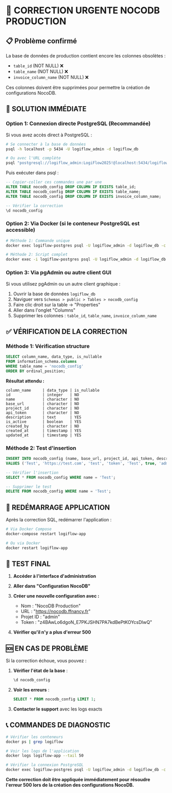 # 🚨 CORRECTION URGENTE NOCODB PRODUCTION

## 📋 Problème confirmé
La base de données de production contient encore les colonnes obsolètes :
- `table_id` (NOT NULL) ❌
- `table_name` (NOT NULL) ❌  
- `invoice_column_name` (NOT NULL) ❌

Ces colonnes doivent être supprimées pour permettre la création de configurations NocoDB.

## 🔧 SOLUTION IMMÉDIATE

### Option 1: Connexion directe PostgreSQL (Recommandée)
Si vous avez accès direct à PostgreSQL :

```bash
# Se connecter à la base de données
psql -h localhost -p 5434 -U logiflow_admin -d logiflow_db

# Ou avec l'URL complète
psql "postgresql://logiflow_admin:LogiFlow2025!@localhost:5434/logiflow_db"
```

Puis exécuter dans psql :
```sql
-- Copier-coller ces commandes une par une
ALTER TABLE nocodb_config DROP COLUMN IF EXISTS table_id;
ALTER TABLE nocodb_config DROP COLUMN IF EXISTS table_name;
ALTER TABLE nocodb_config DROP COLUMN IF EXISTS invoice_column_name;

-- Vérifier la correction
\d nocodb_config
```

### Option 2: Via Docker (si le conteneur PostgreSQL est accessible)
```bash
# Méthode 1: Commande unique
docker exec logiflow-postgres psql -U logiflow_admin -d logiflow_db -c "ALTER TABLE nocodb_config DROP COLUMN IF EXISTS table_id, DROP COLUMN IF EXISTS table_name, DROP COLUMN IF EXISTS invoice_column_name;"

# Méthode 2: Script complet
docker exec -i logiflow-postgres psql -U logiflow_admin -d logiflow_db < fix-nocodb-production-urgent.sql
```

### Option 3: Via pgAdmin ou autre client GUI
Si vous utilisez pgAdmin ou un autre client graphique :

1. Ouvrir la base de données `logiflow_db`
2. Naviguer vers `Schemas > public > Tables > nocodb_config`
3. Faire clic droit sur la table → "Properties"
4. Aller dans l'onglet "Columns"
5. Supprimer les colonnes : `table_id`, `table_name`, `invoice_column_name`

## ✅ VÉRIFICATION DE LA CORRECTION

### Méthode 1: Vérification structure
```sql
SELECT column_name, data_type, is_nullable 
FROM information_schema.columns 
WHERE table_name = 'nocodb_config' 
ORDER BY ordinal_position;
```

**Résultat attendu :**
```
column_name     | data_type | is_nullable
id              | integer   | NO
name            | character | NO
base_url        | character | NO
project_id      | character | NO
api_token       | character | NO
description     | text      | YES
is_active       | boolean   | YES
created_by      | character | NO
created_at      | timestamp | YES
updated_at      | timestamp | YES
```

### Méthode 2: Test d'insertion
```sql
INSERT INTO nocodb_config (name, base_url, project_id, api_token, description, is_active, created_by)
VALUES ('Test', 'https://test.com', 'test', 'token', 'Test', true, 'admin_local');

-- Vérifier l'insertion
SELECT * FROM nocodb_config WHERE name = 'Test';

-- Supprimer le test
DELETE FROM nocodb_config WHERE name = 'Test';
```

## 🔄 REDÉMARRAGE APPLICATION

Après la correction SQL, redémarrer l'application :

```bash
# Via Docker Compose
docker-compose restart logiflow-app

# Ou via Docker
docker restart logiflow-app
```

## 🧪 TEST FINAL

1. **Accéder à l'interface d'administration**
2. **Aller dans "Configuration NocoDB"**
3. **Créer une nouvelle configuration avec :**
   - Nom : "NocoDB Production"
   - URL : "https://nocodb.ffnancy.fr"
   - Projet ID : "admin"
   - Token : "z4BAwLo6dgoN_E7PKJSHN7PA7kdBePtKOYcsDlwQ"

4. **Vérifier qu'il n'y a plus d'erreur 500**

## 🆘 EN CAS DE PROBLÈME

Si la correction échoue, vous pouvez :

1. **Vérifier l'état de la base** :
   ```sql
   \d nocodb_config
   ```

2. **Voir les erreurs** :
   ```sql
   SELECT * FROM nocodb_config LIMIT 1;
   ```

3. **Contacter le support** avec les logs exacts

## 📞 COMMANDES DE DIAGNOSTIC

```bash
# Vérifier les conteneurs
docker ps | grep logiflow

# Voir les logs de l'application
docker logs logiflow-app --tail 50

# Vérifier la connexion PostgreSQL
docker exec logiflow-postgres psql -U logiflow_admin -d logiflow_db -c "SELECT version();"
```

**Cette correction doit être appliquée immédiatement pour résoudre l'erreur 500 lors de la création des configurations NocoDB.**